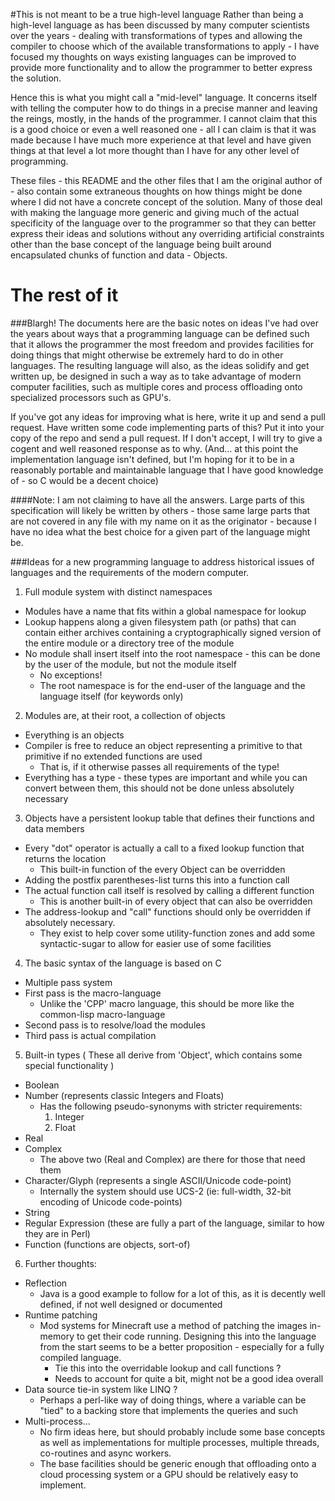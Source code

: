 #This is not meant to be a true high-level language
Rather than being a high-level language as has been discussed by many computer scientists over the years - dealing with transformations of types and allowing the compiler to choose which of the available transformations to apply - I have focused my thoughts on ways existing languages can be improved to provide more functionality and to allow the programmer to better express the solution.

Hence this is what you might call a "mid-level" language. It concerns itself with telling the computer how to do things in a precise manner and leaving the reings, mostly, in the hands of the programmer. I cannot claim that this is a good choice or even a well reasoned one - all I can claim is that it was made because I have much more experience at that level and have given things at that level a lot more thought than I have for any other level of programming.

These files - this README and the other files that I am the original author of - also contain some extraneous thoughts on how things might be done where I did not have a concrete concept of the solution. Many of those deal with making the language more generic and giving much of the actual specificity of the language over to the programmer so that they can better express their ideas and solutions without any overriding artificial constraints other than the base concept of the language being built around encapsulated chunks of function and data - Objects.

# The rest of it
###Blargh!
The documents here are the basic notes on ideas I've had over the years about ways that a programming language can be defined such that it allows the programmer the most freedom and provides facilities for doing things that might otherwise be extremely hard to do in other languages. The resulting language will also, as the ideas solidify and get written up, be designed in such a way as to take advantage of modern computer facilities, such as multiple cores and process offloading onto specialized processors such as GPU's.

If you've got any ideas for improving what is here, write it up and send a pull request. Have written some code implementing parts of this? Put it into your copy of the repo and send a pull request. If I don't accept, I will try to give a cogent and well reasoned response as to why. (And... at this point the implementation language isn't defined, but I'm hoping for it to be in a reasonably portable and maintainable language that I have good knowledge of - so C would be a decent choice)

####Note:
I am not claiming to have all the answers. Large parts of this specification will likely be written by others - those same large parts that are not covered in any file with my name on it as the originator - because I have no idea what the best choice for a given part of the language might be.

###Ideas for a new programming language to address historical issues of languages and the requirements of the modern computer.

1. Full module system with distinct namespaces
  * Modules have a name that fits within a global namespace for lookup
  * Lookup happens along a given filesystem path (or paths) that can contain either archives containing a cryptographically signed version of the entire module or a directory tree of the module
  * No module shall insert itself into the root namespace - this can be done by the user of the module, but not the module itself
    * No exceptions!
	* The root namespace is for the end-user of the language and the language itself (for keywords only)
2. Modules are, at their root, a collection of objects
  * Everything is an objects
  * Compiler is free to reduce an object representing a primitive to that primitive if no extended functions are used
    * That is, if it otherwise passes all requirements of the type!
  * Everything has a type - these types are important and while you can convert between them, this should not be done unless absolutely necessary
3. Objects have a persistent lookup table that defines their functions and data members
  * Every "dot" operator is actually a call to a fixed lookup function that returns the location
    * This built-in function of the every Object can be overridden
  * Adding the postfix parentheses-list turns this into a function call
  * The actual function call itself is resolved by calling a different function
    * This is another built-in of every object that can also be overridden
  * The address-lookup and "call" functions should only be overridden if absolutely necessary.
    * They exist to help cover some utility-function zones and add some syntactic-sugar to allow for easier use of some facilities
4. The basic syntax of the language is based on C
  * Multiple pass system
  * First pass is the macro-language
    * Unlike the 'CPP' macro language, this should be more like the common-lisp macro-language
  * Second pass is to resolve/load the modules
  * Third pass is actual compilation
5. Built-in types
  ( These all derive from 'Object', which contains some special functionality )
  * Boolean
  * Number  (represents classic Integers and Floats)
    * Has the following pseudo-synonyms with stricter requirements:
	  1. Integer
	  2. Float
  * Real    
  * Complex
    * The above two (Real and Complex) are there for those that need them
  * Character/Glyph (represents a single ASCII/Unicode code-point)
    * Internally the system should use UCS-2 (ie: full-width, 32-bit encoding of Unicode code-points)
  * String
  * Regular Expression (these are fully a part of the language, similar to how they are in Perl)
  * Function (functions are objects, sort-of)
6. Further thoughts:
  * Reflection
    * Java is a good example to follow for a lot of this, as it is decently well defined, if not well designed or documented
  * Runtime patching
    * Mod systems for Minecraft use a method of patching the images in-memory to get their code running. Designing this into the language from the start seems to be a better proposition - especially for a fully compiled language.
	  * Tie this into the overridable lookup and call functions ?
	  * Needs to account for quite a bit, might not be a good idea overall
  * Data source tie-in system like LINQ ?
    * Perhaps a perl-like way of doing things, where a variable can be "tied" to a backing store that implements the queries and such
  * Multi-process...
    * No firm ideas here, but should probably include some base concepts as well as implementations for multiple processes, multiple threads, co-routines and async workers.
	* The base facilities should be generic enough that offloading onto a cloud processing system or a GPU should be relatively easy to implement.
	
	